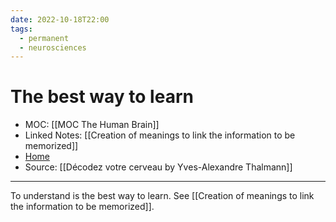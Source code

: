 ```yaml
---
date: 2022-10-18T22:00
tags:
  - permanent
  - neurosciences
---
```

# The best way to learn
- MOC: [[MOC The Human Brain]]
- Linked Notes: [[Creation of meanings to link the information to be memorized]]
- [Home](https://misudashi.ga/)
- Source: [[Décodez votre cerveau by Yves-Alexandre Thalmann]]
---------- 
To understand is the best way to learn. 
See [[Creation of meanings to link the information to be memorized]].